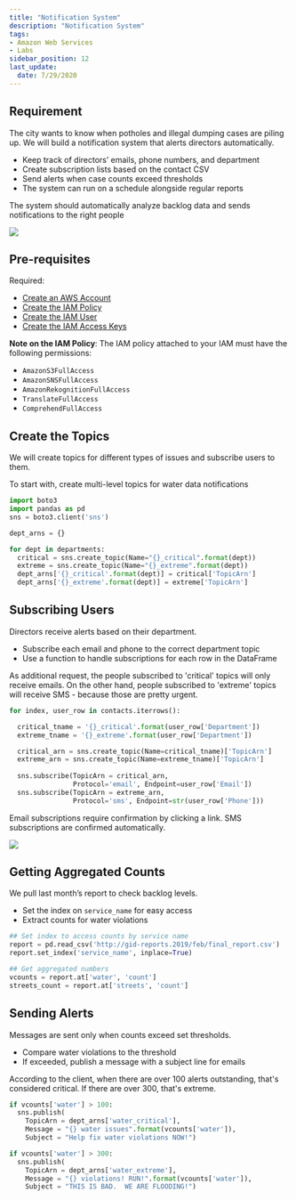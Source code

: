 ```yaml
---
title: "Notification System"
description: "Notification System"
tags: 
- Amazon Web Services
- Labs
sidebar_position: 12
last_update:
  date: 7/29/2020
---
```



## Requirement

The city wants to know when potholes and illegal dumping cases are piling up. We will build a notification system that alerts directors automatically.

- Keep track of directors’ emails, phone numbers, and department
- Create subscription lists based on the contact CSV
- Send alerts when case counts exceed thresholds
- The system can run on a schedule alongside regular reports

The system should automatically analyze backlog data and sends notifications to the right people

<div class='img-center'>

![](/img/docs/aws-boto3-building-a-notif-system.png)

</div>


## Pre-requisites

Required: 

- [Create an AWS Account](/docs/001-Personal-Notes/050-Project-Pre-requisites/001-AWS.md) 
- [Create the IAM Policy](/docs/001-Personal-Notes/050-Project-Pre-requisites/001-AWS.md#iam-policy) 
- [Create the IAM User](/docs/001-Personal-Notes/050-Project-Pre-requisites/001-AWS.md#iam-user)
- [Create the IAM Access Keys](/docs/001-Personal-Notes/050-Project-Pre-requisites/001-AWS.md#access-keys)

**Note on the IAM Policy**: The IAM policy attached to your IAM must have the following permissions:

- `AmazonS3FullAccess`
- `AmazonSNSFullAccess`
- `AmazonRekognitionFullAccess`
- `TranslateFullAccess`
- `ComprehendFullAccess`

## Create the Topics

We will create topics for different types of issues and subscribe users to them.

To start with, create multi-level topics for water data notifications

```python
import boto3
import pandas as pd
sns = boto3.client('sns') 

dept_arns = {} 

for dept in departments:
  critical = sns.create_topic(Name="{}_critical".format(dept))
  extreme = sns.create_topic(Name="{}_extreme".format(dept))
  dept_arns['{}_critical'.format(dept)] = critical['TopicArn']
  dept_arns['{}_extreme'.format(dept)] = extreme['TopicArn']
```



## Subscribing Users

Directors receive alerts based on their department.

- Subscribe each email and phone to the correct department topic
- Use a function to handle subscriptions for each row in the DataFrame

As additional request, the people subscribed to 'critical' topics will only receive emails. On the other hand, people subscribed to 'extreme' topics will receive SMS - because those are pretty urgent.

```python
for index, user_row in contacts.iterrows():

  critical_tname = '{}_critical'.format(user_row['Department'])
  extreme_tname = '{}_extreme'.format(user_row['Department'])

  critical_arn = sns.create_topic(Name=critical_tname)['TopicArn']
  extreme_arn = sns.create_topic(Name=extreme_tname)['TopicArn']
  
  sns.subscribe(TopicArn = critical_arn, 
                Protocol='email', Endpoint=user_row['Email'])
  sns.subscribe(TopicArn = extreme_arn, 
                Protocol='sms', Endpoint=str(user_row['Phone']))
```

Email subscriptions require confirmation by clicking a link. SMS subscriptions are confirmed automatically.

<div class='img-center'>

![](/img/docs/aws-boto3-subscribe-users.png)

</div>

## Getting Aggregated Counts

We pull last month’s report to check backlog levels.

- Set the index on `service_name` for easy access
- Extract counts for water violations

```python
## Set index to access counts by service name
report = pd.read_csv('http://gid-reports.2019/feb/final_report.csv')
report.set_index('service_name', inplace=True)

## Get aggregated numbers
vcounts = report.at['water', 'count']
streets_count = report.at['streets', 'count']
```

## Sending Alerts

Messages are sent only when counts exceed set thresholds.

- Compare water violations to the threshold
- If exceeded, publish a message with a subject line for emails

According to the client, when there are over 100 alerts outstanding, that's considered critical. If there are over 300, that's extreme.

```python
if vcounts['water'] > 100:
  sns.publish(
    TopicArn = dept_arns['water_critical'],
    Message = "{} water issues".format(vcounts['water']),
    Subject = "Help fix water violations NOW!")

if vcounts['water'] > 300:
  sns.publish(
    TopicArn = dept_arns['water_extreme'],
    Message = "{} violations! RUN!".format(vcounts['water']),
    Subject = "THIS IS BAD.  WE ARE FLOODING!")
```

